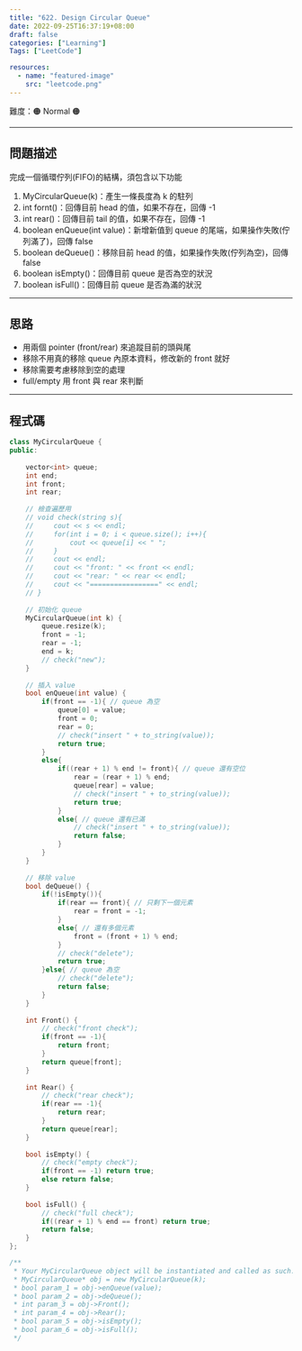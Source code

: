 ```yaml
---
title: "622. Design Circular Queue"
date: 2022-09-25T16:37:19+08:00
draft: false
categories: ["Learning"]
Tags: ["LeetCode"]

resources:
  - name: "featured-image"
    src: "leetcode.png"
---
```


難度：🟠 Normal 🟠

---

## 問題描述

完成一個循環佇列(FIFO)的結構，須包含以下功能
1. MyCircularQueue(k)：產生一條長度為 k 的駐列
2. int fornt()：回傳目前 head 的值，如果不存在，回傳 -1
3. int rear()：回傳目前 tail 的值，如果不存在，回傳 -1
4. boolean enQueue(int value)：新增新值到 queue 的尾端，如果操作失敗(佇列滿了)，回傳 false
5. boolean deQueue()：移除目前 head 的值，如果操作失敗(佇列為空)，回傳 false
6. boolean isEmpty()：回傳目前 queue 是否為空的狀況
7. boolean isFull()：回傳目前 queue 是否為滿的狀況

---

## 思路

- 用兩個 pointer (front/rear) 來追蹤目前的頭與尾
- 移除不用真的移除 queue 內原本資料，修改新的 front 就好
- 移除需要考慮移除到空的處理
- full/empty 用 front 與 rear 來判斷

---

## 程式碼

```c++
class MyCircularQueue {
public:
    
    vector<int> queue;
    int end;
    int front;
    int rear;
    
    // 檢查遍歷用
    // void check(string s){
    //     cout << s << endl;
    //     for(int i = 0; i < queue.size(); i++){
    //         cout << queue[i] << " ";
    //     }
    //     cout << endl;
    //     cout << "front: " << front << endl;
    //     cout << "rear: " << rear << endl; 
    //     cout << "=================" << endl;
    // }
    
    // 初始化 queue
    MyCircularQueue(int k) {
        queue.resize(k);
        front = -1;
        rear = -1;
        end = k;
        // check("new");
    }
    
    // 插入 value
    bool enQueue(int value) {
        if(front == -1){ // queue 為空
            queue[0] = value;
            front = 0;
            rear = 0;
            // check("insert " + to_string(value));
            return true;
        }
        else{
            if((rear + 1) % end != front){ // queue 還有空位
                rear = (rear + 1) % end;
                queue[rear] = value;
                // check("insert " + to_string(value));
                return true;
            }
            else{ // queue 還有已滿
                // check("insert " + to_string(value));
                return false;
            }
        }
    }
    
    // 移除 value
    bool deQueue() {
        if(!isEmpty()){
            if(rear == front){ // 只剩下一個元素
                rear = front = -1;
            }
            else{ // 還有多個元素
                front = (front + 1) % end;
            }
            // check("delete");
            return true;
        }else{ // queue 為空
            // check("delete");
            return false;
        }
    }
    
    int Front() {
        // check("front check");
        if(front == -1){
            return front;
        }
        return queue[front];
    }
    
    int Rear() {
        // check("rear check");
        if(rear == -1){
            return rear;
        }
        return queue[rear];
    }
    
    bool isEmpty() {
        // check("empty check");
        if(front == -1) return true;
        else return false;
    }
    
    bool isFull() {
        // check("full check");
        if((rear + 1) % end == front) return true;
        return false;
    }
};

/**
 * Your MyCircularQueue object will be instantiated and called as such:
 * MyCircularQueue* obj = new MyCircularQueue(k);
 * bool param_1 = obj->enQueue(value);
 * bool param_2 = obj->deQueue();
 * int param_3 = obj->Front();
 * int param_4 = obj->Rear();
 * bool param_5 = obj->isEmpty();
 * bool param_6 = obj->isFull();
 */
```
